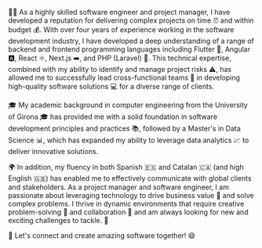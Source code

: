 👩‍💻 As a highly skilled software engineer and project manager, I have developed a reputation for delivering complex projects on time ⏰ and within budget 💰. With over four years of experience working in the software development industry, I have developed a deep understanding of a range of backend and frontend programming languages including Flutter 🦋, Angular 🅰️, React ⚛️, Next.js ➡️, and PHP (Laravel) 🐘. This technical expertise, combined with my ability to identify and manage project risks ⚠️, has allowed me to successfully lead cross-functional teams 👥 in developing high-quality software solutions 💻 for a diverse range of clients.


🎓 My academic background in computer engineering from the University of Girona 🎓 has provided me with a solid foundation in software development principles and practices 📚, followed by a Master's in Data Science 📊, which has expanded my ability to leverage data analytics 📈 to deliver innovative solutions.

🌍 In addition, my fluency in both Spanish 🇪🇸 and Catalan 🇨🇦 (and high English 🇬🇧) has enabled me to effectively communicate with global clients and stakeholders. As a project manager and software engineer, I am passionate about leveraging technology to drive business value 💼 and solve complex problems. I thrive in dynamic environments that require creative problem-solving 🎯 and collaboration 👥 and am always looking for new and exciting challenges to tackle. 🚀

🤩 Let's connect and create amazing software together! 😄

<!---
joanPri/joanPri is a ✨ special ✨ repository because its `README.md` (this file) appears on your GitHub profile.
You can click the Preview link to take a look at your changes.
--->
